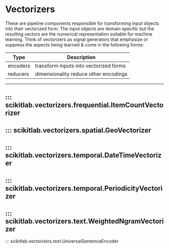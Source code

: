 # Vectorizers

These are pipeline components responsible for transforming input objects into
their vectorized form. The input objects are domain specific but the resulting
vectors are the numerical representation suitable for machine learning. Think
of vectorizers as signal generators that emphasize or suppress the aspects being
learned & come in the following forms:

| Type     | Description                            |
|----------|----------------------------------------|
| encoders | transform inputs into vectorized forms |
| reducers | dimensionality reduce other encodings  |

---
::: scikitlab.vectorizers.frequential.ItemCountVectorizer
---
::: scikitlab.vectorizers.spatial.GeoVectorizer
---
::: scikitlab.vectorizers.temporal.DateTimeVectorizer
---
::: scikitlab.vectorizers.temporal.PeriodicityVectorizer
---
::: scikitlab.vectorizers.text.WeightedNgramVectorizer
---
::: scikitlab.vectorizers.text.UniversalSentenceEncoder
